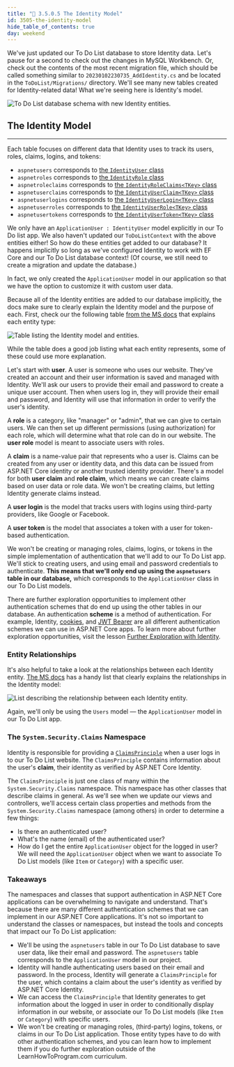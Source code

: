 ```yaml
---
title: "📓 3.5.0.5 The Identity Model"
id: 3505-the-identity-model
hide_table_of_contents: true
day: weekend
---
```


We've just updated our To Do List database to store Identity data. Let's pause for a second to check out the changes in MySQL Workbench. Or, check out the contents of the most recent migration file, which should be called something similar to `20230102230735_AddIdentity.cs` and be located in the `ToDoList/Migrations/` directory. We'll see many new tables created for Identity-related data! What we're seeing here is Identity's model.

![To Do List database schema with new Identity entities.](https://learnhowtoprogram.s3.us-west-2.amazonaws.com/c%23/to-do-list-with-auth-database-schema.png)

## The Identity Model
---

Each table focuses on different data that Identity uses to track its users, roles, claims, logins, and tokens:

* `aspnetusers` corresponds to [the `IdentityUser` class](https://learn.microsoft.com/en-us/dotnet/api/microsoft.aspnetcore.identity.identityuser?view=aspnetcore-6.0)
* `aspnetroles` corresponds to [the `IdentityRole` class](https://learn.microsoft.com/en-us/dotnet/api/microsoft.aspnetcore.identity.identityrole?view=aspnetcore-6.0)
* `aspnetroleclaims` corresponds to [the `IdentityRoleClaims<TKey>` class](https://learn.microsoft.com/en-us/dotnet/api/microsoft.aspnetcore.identity.identityroleclaim-1?view=aspnetcore-6.0)
* `aspnetuserclaims` corresponds to [the `IdentityUserClaim<TKey>` class](https://learn.microsoft.com/en-us/dotnet/api/microsoft.aspnetcore.identity.identityuserclaim-1?view=aspnetcore-6.0)
* `aspnetuserlogins` corresponds to [the `IdentityUserLogin<TKey>` class](https://learn.microsoft.com/en-us/dotnet/api/microsoft.aspnetcore.identity.identityuserlogin-1?view=aspnetcore-6.0)
* `aspnetuserroles` corresponds to [the `IdentityUserRole<TKey>` class](https://learn.microsoft.com/en-us/dotnet/api/microsoft.aspnetcore.identity.identityuserrole-1?view=aspnetcore-6.0)
* `aspnetusertokens` corresponds to [the `IdentityUserToken<TKey>` class](https://learn.microsoft.com/en-us/dotnet/api/microsoft.aspnetcore.identity.identityusertoken-1?view=aspnetcore-6.0)

We only have an `ApplicationUser : IdentityUser` model explicitly in our To Do list app. We also haven't updated our `ToDoListContext` with the above entities either! So how do these entities get added to our database? It happens implicitly so long as we've configured Identity to work with EF Core and our To Do List database context! (Of course, we still need to create a migration and update the database.) 

In fact, we only created the `ApplicationUser` model in our application so that we have the option to customize it with custom user data.

Because all of the Identity entities are added to our database implicitly, the docs make sure to clearly explain the Identity model and the purpose of each. First, check our the following table [from the MS docs](https://learn.microsoft.com/en-us/aspnet/core/security/authentication/customize-identity-model?view=aspnetcore-6.0) that explains each entity type:

![Table listing the Identity model and entities.](https://learnhowtoprogram.s3.us-west-2.amazonaws.com/c%23/aspnet-identity-model.png)

While the table does a good job listing what each entity represents, some of these could use more explanation. 

Let's start with **user**. A user is someone who uses our website. They've created an account and their user information is saved and managed with Identity. We'll ask our users to provide their email and password to create a unique user account. Then when users log in, they will provide their email and password, and Identity will use that information in order to verify the user's identity. 

A **role** is a category, like "manager" or "admin", that we can give to certain users. We can then set up different permissions (using authorization) for each role, which will determine what that role can do in our website. The **user role** model is meant to associate users with roles.

A **claim** is a name-value pair that represents who a user is. Claims can be created from any user or identity data, and this data can be issued from ASP.NET Core identity or another trusted identity provider. There's a model for both **user claim** and **role claim**, which means we can create claims based on user data or role data. We won't be creating claims, but letting Identity generate claims instead.

A **user login** is the model that tracks users with logins using third-party providers, like Google or Facebook.

A **user token** is the model that associates a token with a user for token-based authentication. 

We won't be creating or managing roles, claims, logins, or tokens in the simple implementation of authentication that we'll add to our To Do List app. We'll stick to creating users, and using email and password credentials to authenticate. **This means that we'll only end up using the `aspnetusers` table in our database,** which corresponds to the `ApplicationUser` class in our To Do List models.

There are further exploration opportunities to implement other authentication schemes that do end up using the other tables in our database. An authentication **scheme** is a method of authentication. For example, Identity, [cookies](https://learn.microsoft.com/en-us/dotnet/api/microsoft.aspnetcore.authentication.cookies?view=aspnetcore-6.0), and [JWT Bearer](https://learn.microsoft.com/en-us/dotnet/api/microsoft.aspnetcore.authentication.jwtbearer?view=aspnetcore-6.0) are all different authentication schemes we can use in ASP.NET Core apps. To learn more about further exploration opportunities, visit the lesson [Further Exploration with Identity](https://old.learnhowtoprogram.com/c-and-net/authentication-with-identity/further-exploration-opportunities-with-identity).

### Entity Relationships 

It's also helpful to take a look at the relationships between each Identity entity. [The MS docs](https://learn.microsoft.com/en-us/aspnet/core/security/authentication/customize-identity-model?view=aspnetcore-6.0) has a handy list that clearly explains the relationships in the Identity model:

![List describing the relationship between each Identity entity.](https://learnhowtoprogram.s3.us-west-2.amazonaws.com/c%23/aspnet-identity-relationships.png)

Again, we'll only be using the `Users` model — the `ApplicationUser` model in our To Do List app.

### The `System.Security.Claims` Namespace

Identity is responsible for providing a [`ClaimsPrinciple`](https://learn.microsoft.com/en-us/dotnet/api/system.security.claims.claimsprincipal?view=net-6.0) when a user logs in to our To Do List website. The `ClaimsPrinciple` contains information about the user's **claim**, their identity as verified by ASP.NET Core Identity. 

The `ClaimsPrinciple` is just one class of many within the `System.Security.Claims` namespace. This namespace has other classes that describe claims in general. As we'll see when we update our views and controllers, we'll access certain class properties and methods from the `System.Security.Claims` namespace (among others) in order to determine a few things:

* Is there an authenticated user? 
* What's the name (email) of the authenticated user? 
* How do I get the entire `ApplicationUser` object for the logged in user? We will need the `ApplicationUser` object when we want to associate To Do List models (like `Item` or `Category`) with a specific user. 

### Takeaways

The namespaces and classes that support authentication in ASP.NET Core applications can be overwhelming to navigate and understand. That's because there are many different authentication schemes that we can implement in our ASP.NET Core applications. It's not so important to understand the classes or namespaces, but instead the tools and concepts that impact our To Do List application:

* We'll be using the `aspnetusers` table in our To Do List database to save user data, like their email and password. The `aspnetusers` table corresponds to the `ApplicationUser` model in our project.
* Identity will handle authenticating users based on their email and password. In the process, Identity will generate a `ClaimsPrinciple` for the user, which contains a claim about the user's identity as verified by ASP.NET Core Identity.
* We can access the `ClaimsPrinciple` that Identity generates to get information about the logged in user in order to conditionally display information in our website, or associate our To Do List models (like `Item` or `Category`) with specific users. 
* We won't be creating or managing roles, (third-party) logins, tokens, or claims in our To Do List application. Those entity types have to do with other authentication schemes, and you can learn how to implement them if you do further exploration outside of the LearnHowToProgram.com curriculum. 
